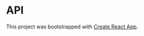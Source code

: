 # API

This project was bootstrapped with [Create React App](https://github.com/facebook/create-react-app).
